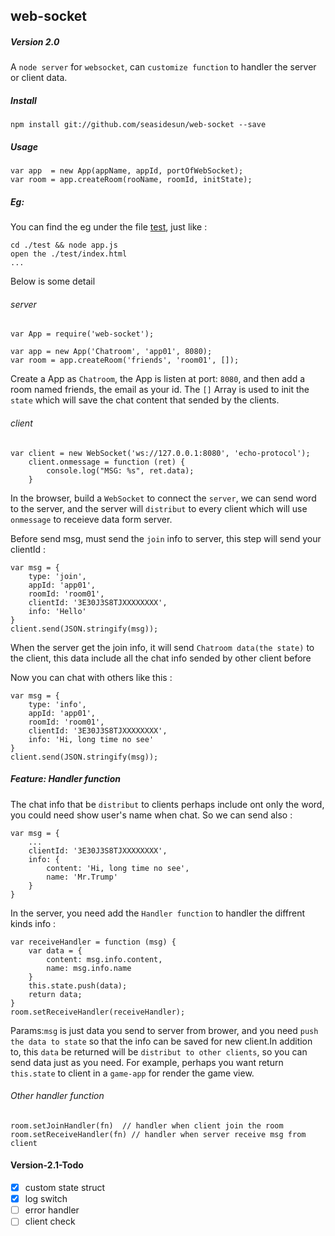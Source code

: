 ## web-socket

##### Version 2.0

A `node server` for `websocket`, can `customize function` to handler the server or client data.

##### Install

```
npm install git://github.com/seasidesun/web-socket --save

```

##### Usage

```
var app  = new App(appName, appId, portOfWebSocket);
var room = app.createRoom(rooName, roomId, initState);
```

##### Eg:

You can find the eg under the file [test](./test), just like :

```
cd ./test && node app.js
open the ./test/index.html
...
```

Below is some detail

###### server

```
var App = require('web-socket');

var app = new App('Chatroom', 'app01', 8080);
var room = app.createRoom('friends', 'room01', []);
```
Create a App as `Chatroom`, the App is listen at port: `8080`, and then add a room named friends, the email as your id. The `[]` Array is used to init the `state` which will save the chat content that sended by the clients.

###### client

```
var client = new WebSocket('ws://127.0.0.1:8080', 'echo-protocol');
	client.onmessage = function (ret) {
		console.log("MSG: %s", ret.data);
	}
```

In the browser, build a `WebSocket` to connect the `server`,  we can send word to the server, and the server will `distribut` to every client which will use `onmessage` to receieve data form server.

Before send msg, must send the `join` info to server, this step will send your clientId :

```
var msg = {
	type: 'join',
	appId: 'app01',
	roomId: 'room01',
	clientId: '3E30J3S8TJXXXXXXXX',
	info: 'Hello'
}
client.send(JSON.stringify(msg));
```

When the server get the join info, it will send `Chatroom data(the state)` to the client, this data include all the chat info sended by other client before

Now you can chat with others like this :

```
var msg = {
	type: 'info',
	appId: 'app01',
	roomId: 'room01',
	clientId: '3E30J3S8TJXXXXXXXX',
	info: 'Hi, long time no see'
}
client.send(JSON.stringify(msg));
```

##### Feature: Handler function

The chat info that be `distribut` to clients perhaps include ont only the word, you could need show user's name when chat. So we can send also :

```
var msg = {
	...
	clientId: '3E30J3S8TJXXXXXXXX',
	info: {
		content: 'Hi, long time no see',
		name: 'Mr.Trump'
	}
}
```

In the server, you need add the `Handler function` to handler the diffrent kinds info :

```
var receiveHandler = function (msg) {
    var data = {
        content: msg.info.content,
        name: msg.info.name
    }
    this.state.push(data);
    return data;
}
room.setReceiveHandler(receiveHandler);
```

Params:`msg` is just data you send to server from brower, and you need `push the data to state` so that the info can be saved for new client.In addition to, this `data` be returned will be `distribut to other clients`, so you can send data just as you need. For example, perhaps you want return `this.state` to client in a `game-app` for render the game view.

###### Other handler function

```
room.setJoinHandler(fn)  // handler when client join the room
room.setReceiveHandler(fn) // handler when server receive msg from client
```

#### Version-2.1-Todo

- [x] custom state struct
- [x] log switch
- [ ] error handler
- [ ] client check
